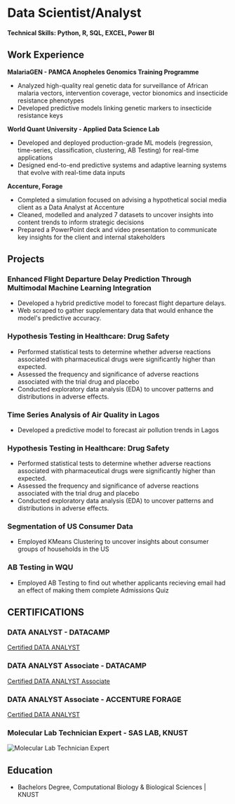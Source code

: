 # Data Scientist/Analyst

#### Technical Skills: Python, R, SQL, EXCEL, Power BI

## Work Experience
**MalariaGEN - PAMCA Anopheles Genomics Training Programme**
- Analyzed high-quality real genetic data for surveillance of African malaria vectors, intervention coverage, vector bionomics and insecticide resistance phenotypes
- Developed predictive models linking genetic markers to insecticide resistance keys

**World Quant University - Applied Data Science Lab** 
- Developed and deployed production-grade ML models (regression, time-series, classification, clustering, AB Testing) for real-time applications
- Designed end-to-end predictive systems and adaptive learning systems that evolve with real-time data inputs

**Accenture, Forage**
- Completed a simulation focused on advising a hypothetical social media client as a Data Analyst at Accenture
- Cleaned, modelled and analyzed 7 datasets to uncover insights into content trends to inform strategic decisions
- Prepared a PowerPoint deck and video presentation to communicate key insights for the client and internal stakeholders


## Projects
### Enhanced Flight Departure Delay Prediction Through Multimodal Machine Learning Integration 
- Developed a hybrid predictive model to forecast flight departure delays.
- Web scraped to gather supplementary data that would enhance the model's predictive accuracy. 

### Hypothesis Testing in Healthcare: Drug Safety
- Performed statistical tests to determine whether adverse reactions associated with pharmaceutical drugs were significantly higher than expected.
- Assessed the frequency and significance of adverse reactions associated with the trial drug and placebo
- Conducted exploratory data analysis (EDA) to uncover patterns and distributions in adverse effects.

### Time Series Analysis of Air Quality in Lagos
- Developed a predictive model to forecast air pollution trends in Lagos

### Hypothesis Testing in Healthcare: Drug Safety
- Performed statistical tests to determine whether adverse reactions associated with pharmaceutical drugs were significantly higher than expected.
- Assessed the frequency and significance of adverse reactions associated with the trial drug and placebo
- Conducted exploratory data analysis (EDA) to uncover patterns and distributions in adverse effects.

### Segmentation of US Consumer Data
- Employed KMeans Clustering to uncover insights about consumer groups of households in the US

### AB Testing in WQU
- Employed AB Testing to find out whether applicants recieving email had an effect of making them complete Admissions Quiz

## CERTIFICATIONS
### DATA ANALYST - DATACAMP 
[Certified DATA ANALYST](https://www.datacamp.com/certificate/DA0024474928436)

### DATA ANALYST Associate - DATACAMP 
[Certified DATA ANALYST Associate](https://www.datacamp.com/certificate/DAA0018891905289)

### DATA ANALYST Associate - ACCENTURE FORAGE
[Certified DATA ANALYST](https://forage-uploads-prod.s3.amazonaws.com/completion-certificates/T6kdcdKSTfg2aotxT/hzmoNKtzvAzXsEqx8_T6kdcdKSTfg2aotxT_e7v4fXnqogi7NFpgW_1746462587905_completion_certificate.pdf)

### Molecular Lab Technician Expert - SAS LAB, KNUST
![Molecular Lab Technician Expert](/assets/img/eeg_band_discovery.jpeg)

## Education
- Bachelors Degree, Computational Biology & Biological Sciences | KNUST

